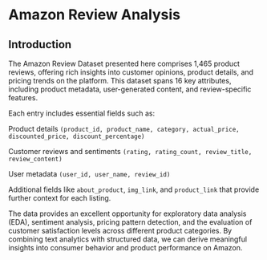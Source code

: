 # Amazon Review Analysis




## Introduction

The Amazon Review Dataset presented here comprises 1,465 product reviews, offering rich insights into customer opinions, product details, and pricing trends on the platform. This dataset spans 16 key attributes, including product metadata, user-generated content, and review-specific features.

Each entry includes essential fields such as:

Product details `(product_id, product_name, category, actual_price, discounted_price, discount_percentage)`

Customer reviews and sentiments `(rating, rating_count, review_title, review_content)`

User metadata `(user_id, user_name, review_id)`

Additional fields like `about_product`, `img_link`, and `product_link` that provide further context for each listing.

The data provides an excellent opportunity for exploratory data analysis (EDA), sentiment analysis, pricing pattern detection, and the evaluation of customer satisfaction levels across different product categories. By combining text analytics with structured data, we can derive meaningful insights into consumer behavior and product performance on Amazon.
